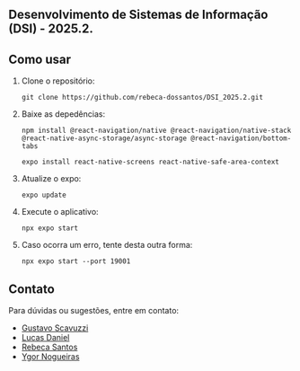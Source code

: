 ## Desenvolvimento de Sistemas de Informação (DSI) - 2025.2.

## Como usar

1. Clone o repositório:
    ```
    git clone https://github.com/rebeca-dossantos/DSI_2025.2.git
    ```
2. Baixe as depedências:
    ```
    npm install @react-navigation/native @react-navigation/native-stack @react-native-async-storage/async-storage @react-navigation/bottom-tabs
    
    expo install react-native-screens react-native-safe-area-context
    ```
3. Atualize o expo:
    ```
    expo update
    ```
4. Execute o aplicativo:
    ```
    npx expo start
    ```
5. Caso ocorra um erro, tente desta outra forma:
    ```
    npx expo start --port 19001
    ```

## Contato

Para dúvidas ou sugestões, entre em contato:

- [Gustavo Scavuzzi](mailto:gustavo.scavuzzi@ufrpe.br)
- [Lucas Daniel](mailto:lucas.danielmelo@ufrpe.br)
- [Rebeca Santos](mailto:rebeca.freitassantos@ufrpe.br)
- [Ygor Nogueiras](mailto:ygor.fmnogueiras@ufrpe.br)
